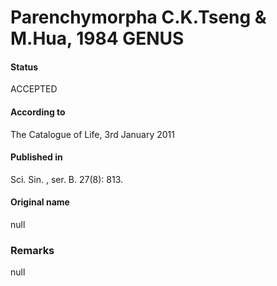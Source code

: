 Parenchymorpha C.K.Tseng & M.Hua, 1984 GENUS
=======

#### Status
ACCEPTED

#### According to
The Catalogue of Life, 3rd January 2011

#### Published in
Sci. Sin. , ser. B. 27(8): 813.

#### Original name
null

### Remarks
null